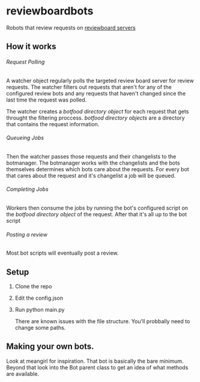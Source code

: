 # reviewboardbots

Robots that review requests on [reviewboard servers](www.reviewboard.org)

## How it works

###### Request Polling
A watcher object regularly polls the targeted review board server for review requests.
The watcher filters out requests that aren't for any of the configured review bots and any
requests that haven't changed since the last time the request was polled.

The watcher creates a _botfood directory object_ for each request that gets throught the filtering proccess.
_botfood directory objects_ are a directory that contains the request information.

###### Queueing Jobs
Then the watcher passes those requests and their changelists to the botmanager.
 The botmanager works with the changelists and the bots themselves determines which bots care about the requests. For every bot that cares about the request and it's changelist
a job will be queued.

###### Completing Jobs
Workers then consume the jobs by running the bot's configured script on the _botfood directory object_
of the request. After that it's all up to the bot script

###### Posting a review
Most bot scripts will eventually post a review.

## Setup

1. Clone the repo
2. Edit the config.json
3. Run python main.py

   There are known issues with the file structure. You'll probbally need to change some paths.

## Making your own bots.

Look at meangirl for inspiration. That bot is basically the bare minimum.
Beyond that look into the Bot parent class to get an idea of what methods are available.


